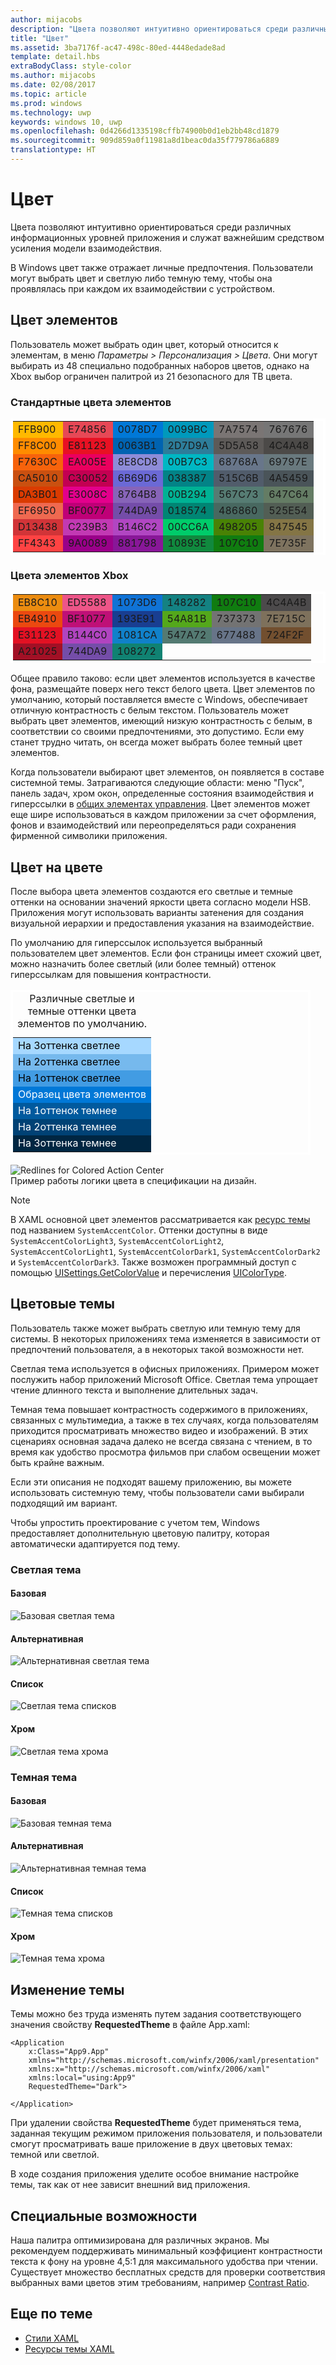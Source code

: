 ```yaml
---
author: mijacobs
description: "Цвета позволяют интуитивно ориентироваться среди различных информационных уровней приложения и служат важнейшим средством усиления модели взаимодействия."
title: "Цвет"
ms.assetid: 3ba7176f-ac47-498c-80ed-4448edade8ad
template: detail.hbs
extraBodyClass: style-color
ms.author: mijacobs
ms.date: 02/08/2017
ms.topic: article
ms.prod: windows
ms.technology: uwp
keywords: windows 10, uwp
ms.openlocfilehash: 0d4266d1335198cffb74900b0d1eb2bb48cd1879
ms.sourcegitcommit: 909d859a0f11981a8d1beac0da35f779786a6889
translationtype: HT
---
```

# <a name="color"></a>Цвет

<link rel="stylesheet" href="https://az835927.vo.msecnd.net/sites/uwp/Resources/css/custom.css">

Цвета позволяют интуитивно ориентироваться среди различных информационных уровней приложения и служат важнейшим средством усиления модели взаимодействия.

В Windows цвет также отражает личные предпочтения. Пользователи могут выбрать цвет и светлую либо темную тему, чтобы она проявлялась при каждом их взаимодействии с устройством.

## <a name="accent-color"></a>Цвет элементов

Пользователь может выбрать один цвет, который относится к элементам, в меню *Параметры > Персонализация > Цвета*. Они могут выбирать из 48 специально подобранных наборов цветов, однако на Xbox выбор ограничен палитрой из 21 безопасного для ТВ цвета.

### <a name="default-accent-colors"></a>Стандартные цвета элементов
<table class="uwpd-color-table" style="border: solid 4px white;">
        <tr >
            <td class="uwpd-color-table" style="background-color: #FFB900">FFB900</td>
            <td class="uwpd-color-table" style=" background-color: #E74856">E74856</td>
            <td class="uwpd-color-table" style=" background-color: #0078D7">0078D7</td>
            <td class="uwpd-color-table" style=" background-color: #0099BC">0099BC</td>
            <td class="uwpd-color-table" style=" background-color: #7A7574">7A7574</td>
            <td class="uwpd-color-table" style=" background-color: #767676">767676</td>
        </tr>
        <tr >
            <td class="uwpd-color-table" style=" background-color: #FF8C00">FF8C00</td>
            <td class="uwpd-color-table" style=" background-color: #E81123">E81123</td>
            <td class="uwpd-color-table" style=" background-color: #0063B1">0063B1</td>
            <td class="uwpd-color-table" style=" background-color: #2D7D9A">2D7D9A</td>
            <td class="uwpd-color-table" style=" background-color: #5D5A58">5D5A58</td>
            <td class="uwpd-color-table" style=" background-color: #4C4A48" >4C4A48</td>
        </tr>
        <tr >
            <td class="uwpd-color-table" style=" background-color: #F7630C" >F7630C</td>
            <td class="uwpd-color-table" style=" background-color: #EA005E" >EA005E</td>
            <td class="uwpd-color-table" style=" background-color: #8E8CD8" >8E8CD8</td>
            <td class="uwpd-color-table" style=" background-color: #00B7C3" >00B7C3</td>
            <td class="uwpd-color-table" style=" background-color: #68768A" >68768A</td>
            <td class="uwpd-color-table" style=" background-color: #69797E" >69797E</td>
        </tr>
        <tr >
            <td class="uwpd-color-table" style=" background-color: #CA5010" >CA5010</td>
            <td class="uwpd-color-table" style=" background-color: #C30052" >C30052</td>
            <td class="uwpd-color-table" style=" background-color: #6B69D6" >6B69D6</td>
            <td class="uwpd-color-table" style=" background-color: #038387" >038387</td>
            <td class="uwpd-color-table" style=" background-color: #515C6B" >515C6B</td>
            <td class="uwpd-color-table" style=" background-color: #4A5459" >4A5459</td>
        </tr>
        <tr >
            <td class="uwpd-color-table" style=" background-color: #DA3B01" >DA3B01</td>
            <td class="uwpd-color-table" style=" background-color: #E3008C" >E3008C</td>
            <td class="uwpd-color-table" style=" background-color: #8764B8" >8764B8</td>
            <td class="uwpd-color-table" style=" background-color: #00B294" >00B294</td>
            <td class="uwpd-color-table" style=" background-color: #567C73" >567C73</td>
            <td class="uwpd-color-table" style=" background-color: #647C64" >647C64</td>
        </tr>
        <tr >
            <td class="uwpd-color-table" style=" background-color: #EF6950" >EF6950</td>
            <td class="uwpd-color-table" style=" background-color: #BF0077" >BF0077</td>
            <td class="uwpd-color-table" style=" background-color: #744DA9" >744DA9</td>
            <td class="uwpd-color-table" style=" background-color: #018574" >018574</td>
            <td class="uwpd-color-table" style=" background-color: #486860" >486860</td>
            <td class="uwpd-color-table" style=" background-color: #525E54" >525E54</td>
        </tr>
        <tr >
            <td class="uwpd-color-table" style=" background-color: #D13438" >D13438</td>
            <td class="uwpd-color-table" style=" background-color: #C239B3" >C239B3</td>
            <td class="uwpd-color-table" style=" background-color: #B146C2" >B146C2</td>
            <td class="uwpd-color-table" style=" background-color: #00CC6A" >00CC6A</td>
            <td class="uwpd-color-table" style=" background-color: #498205" >498205</td>
            <td class="uwpd-color-table" style=" background-color: #847545" >847545</td>
        </tr>
        <tr >
            <td class="uwpd-color-table" style=" background-color: #FF4343" >FF4343</td>
            <td class="uwpd-color-table" style=" background-color: #9A0089" >9A0089</td>
            <td class="uwpd-color-table" style=" background-color: #881798" >881798</td>
            <td class="uwpd-color-table" style=" background-color: #10893E" >10893E</td>
            <td class="uwpd-color-table" style=" background-color: #107C10" >107C10</td>
            <td class="uwpd-color-table" style=" background-color: #7E735F" >7E735F</td>
        </tr>

</table>

### <a name="xbox-accent-colors"></a>Цвета элементов Xbox
  <table class="uwpd-color-table" style="border: solid 4px white;">
      <tr >
          <td class="uwpd-color-table" style="background-color: #EB8C10" >EB8C10</td>
          <td class="uwpd-color-table" style="background-color: #ED5588" >ED5588</td>
          <td class="uwpd-color-table" style="background-color: #1073D6" >1073D6</td>
          <td class="uwpd-color-table" style="background-color: #148282" >148282</td>
          <td class="uwpd-color-table" style="background-color: #107C10" >107C10</td>
          <td class="uwpd-color-table" style="background-color: #4C4A4B" >4C4A4B</td>
      </tr>
      <tr >
          <td class="uwpd-color-table" style="background-color: #EB4910" >EB4910</td>
          <td class="uwpd-color-table" style="background-color: #BF1077" >BF1077</td>
          <td class="uwpd-color-table" style="background-color: #193E91" >193E91</td>
          <td class="uwpd-color-table" style="background-color: #54A81B" >54A81B</td>
          <td class="uwpd-color-table" style="background-color: #737373" >737373</td>
          <td class="uwpd-color-table" style="background-color: #7E715C" >7E715C</td>
      </tr>
      <tr >
          <td class="uwpd-color-table" style="background-color: #E31123" >E31123</td>
          <td class="uwpd-color-table" style="background-color: #B144C0" >B144C0</td>
          <td class="uwpd-color-table" style="background-color: #1081CA" >1081CA</td>
          <td class="uwpd-color-table" style="background-color: #547A72" >547A72</td>
          <td class="uwpd-color-table" style="background-color: #677488" >677488</td>
          <td class="uwpd-color-table" style="background-color: #724F2F" >724F2F</td>
      </tr>
      <tr >
          <td class="uwpd-color-table" style="background-color: #A21025" >A21025</td>
          <td class="uwpd-color-table" style="background-color: #744DA9" >744DA9</td>
          <td class="uwpd-color-table" style="background-color: #108272" >108272</td>
          <td class="uwpd-color-table"></td>
          <td class="uwpd-color-table"></td>
          <td class="uwpd-color-table"></td>
      </tr>
  </table>


<div class="microsoft-internal-note">
Общее правило таково: если цвет элементов используется в качестве фона, размещайте поверх него текст белого цвета. Цвет элементов по умолчанию, который поставляется вместе с Windows, обеспечивает отличную контрастность с белым текстом. Пользователь может выбрать цвет элементов, имеющий низкую контрастность с белым, в соответствии со своими предпочтениями, это допустимо. Если ему станет трудно читать, он всегда может выбрать более темный цвет элементов.
</div>


Когда пользователи выбирают цвет элементов, он появляется в составе системной темы. Затрагиваются следующие области: меню "Пуск", панель задач, хром окон, определенные состояния взаимодействия и гиперссылки в [общих элементах управления](../controls-and-patterns/index.md). Цвет элементов может еще шире использоваться в каждом приложении за счет оформления, фонов и взаимодействий или переопределяться ради сохранения фирменной символики приложения.

## <a name="color-palette-building-blocks"></a>Цвет на цвете

После выбора цвета элементов создаются его светлые и темные оттенки на основании значений яркости цвета согласно модели HSB. Приложения могут использовать варианты затенения для создания визуальной иерархии и предоставления указания на взаимодействие.

По умолчанию для гиперссылок используется выбранный пользователем цвет элементов. Если фон страницы имеет схожий цвет, можно назначить более светлый (или более темный) оттенок гиперссылкам для повышения контрастности.


<table class="uwpd-color-table" style="border: solid 4px white; width: 30pc">
   <caption>Различные светлые и темные оттенки цвета элементов по умолчанию.</caption>
    <tr>
        <td class="uwpd-color-table" style="background-color: #A6D8FF; color: black">На 3оттенка светлее</td>
    </tr>
    <tr>
        <td class="uwpd-color-table" style="background-color: #76B9ED; color: black">На 2оттенка светлее</td>
    </tr>
    <tr>
        <td class="uwpd-color-table" style="background-color: #429CE3; color: black">На 1оттенок светлее</td>
    </tr>
    <tr>
        <td class="uwpd-color-table" style="background-color: #0078D7; color: white">Образец цвета элементов</td>
    </tr>
    <tr>
        <td class="uwpd-color-table" style="background-color: #005A9E; color: white">На 1оттенок темнее</td>
    </tr>
    <tr>
        <td class="uwpd-color-table" style="background-color: #004275; color: white">На 2оттенка темнее</td>
    </tr>
    <tr>
        <td class="uwpd-color-table" style="background-color: #002642; color: white">На 3оттенка темнее</td>
    </tr>
</table>

<div class="uwpd-image-with-caption">
    <img src="images/action_center_redline_zoom.png" alt="Redlines for Colored Action Center" />
    <div>Пример работы логики цвета в спецификации на дизайн.</div>
</div>

>[!NOTE]
>В XAML основной цвет элементов рассматривается как [ресурс темы](https://msdn.microsoft.com/library/windows/apps/Mt187274.aspx) под названием `SystemAccentColor`. Оттенки доступны в виде `SystemAccentColorLight3`, `SystemAccentColorLight2`, `SystemAccentColorLight1`, `SystemAccentColorDark1`, `SystemAccentColorDark2` и `SystemAccentColorDark3`. Также возможен программный доступ с помощью [UISettings.GetColorValue](https://msdn.microsoft.com/library/windows/apps/windows.ui.viewmanagement.uisettings.getcolorvalue.aspx) и перечисления [UIColorType](https://msdn.microsoft.com/library/windows/apps/windows.ui.viewmanagement.uicolortype.aspx).


## <a name="color-theming"></a>Цветовые темы

Пользователь также может выбрать светлую или темную тему для системы. В некоторых приложениях тема изменяется в зависимости от предпочтений пользователя, а в некоторых такой возможности нет.

Светлая тема используется в офисных приложениях. Примером может послужить набор приложений Microsoft Office. Светлая тема упрощает чтение длинного текста и выполнение длительных задач.

Темная тема повышает контрастность содержимого в приложениях, связанных с мультимедиа, а также в тех случаях, когда пользователям приходится просматривать множество видео и изображений. В этих сценариях основная задача далеко не всегда связана с чтением, в то время как удобство просмотра фильмов при слабом освещении может быть крайне важным.

Если эти описания не подходят вашему приложению, вы можете использовать системную тему, чтобы пользователи сами выбирали подходящий им вариант.

Чтобы упростить проектирование с учетом тем, Windows предоставляет дополнительную цветовую палитру, которая автоматически адаптируется под тему.

### <a name="light-theme"></a>Светлая тема
#### <a name="base"></a>Базовая
![Базовая светлая тема](images/themes-light-base.png)
#### <a name="alt"></a>Альтернативная
![Альтернативная светлая тема](images/themes-light-alt.png)
#### <a name="list"></a>Список
![Светлая тема списков](images/themes-light-list.png)
#### <a name="chrome"></a>Хром
![Светлая тема хрома](images/themes-light-chrome.png)
### <a name="dark-theme"></a>Темная тема
#### <a name="base"></a>Базовая
![Базовая темная тема](images/themes-dark-base.png)
#### <a name="alt"></a>Альтернативная
![Альтернативная темная тема](images/themes-dark-alt.png)
#### <a name="list"></a>Список
![Темная тема списков](images/themes-dark-list.png)
#### <a name="chrome"></a>Хром
![Темная тема хрома](images/themes-dark-chrome.png)


## <a name="changing-the-theme"></a>Изменение темы

Темы можно без труда изменять путем задания соответствующего значения свойству **RequestedTheme** в файле App.xaml:

```XAML
<Application
    x:Class="App9.App"
    xmlns="http://schemas.microsoft.com/winfx/2006/xaml/presentation"
    xmlns:x="http://schemas.microsoft.com/winfx/2006/xaml"
    xmlns:local="using:App9"
    RequestedTheme="Dark">

</Application>
```

При удалении свойства **RequestedTheme** будет применяться тема, заданная текущим режимом приложения пользователя, и пользователи смогут просматривать ваше приложение в двух цветовых темах: темной или светлой. 

В ходе создания приложения уделите особое внимание настройке темы, так как от нее зависит внешний вид приложения.

## <a name="accessibility"></a>Специальные возможности

Наша палитра оптимизирована для различных экранов. Мы рекомендуем поддерживать минимальный коэффициент контрастности текста к фону на уровне 4,5:1 для максимального удобства при чтении. Существует множество бесплатных средств для проверки соответствия выбранных вами цветов этим требованиям, например [Contrast Ratio](http://leaverou.github.io/contrast-ratio/).

## <a name="related-articles"></a>Еще по теме

* [Стили XAML](https://msdn.microsoft.com/windows/uwp/controls-and-patterns/xaml-theme-resources)
* [Ресурсы темы XAML](https://msdn.microsoft.com/windows/uwp/controls-and-patterns/xaml-theme-resources)
